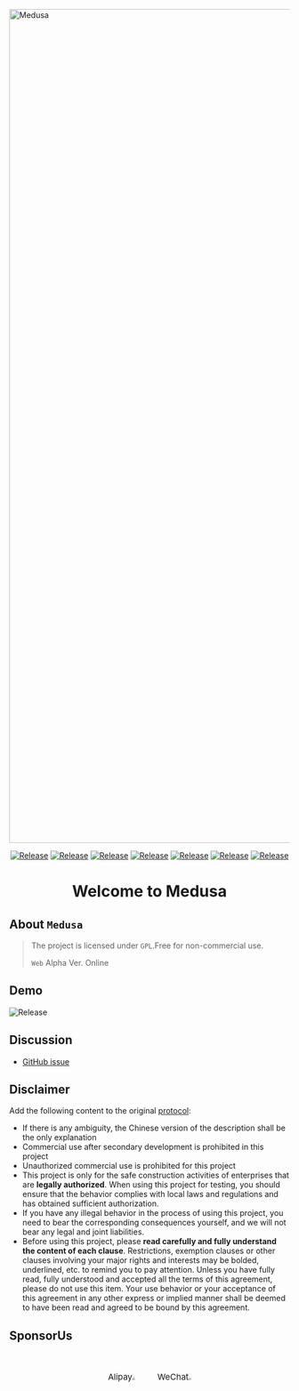 <img src="https://github.com/Ascotbe/Medusa/blob/master/Medusa.png?raw=true" width="1500" alt="Medusa" /> 

<p align="center">
    <a href="https://github.com/Ascotbe/Medusa"><img alt="Release" src="https://img.shields.io/badge/Ascotbe-Medusa-green"></a>
    <a href="https://github.com/Ascotbe/Medusa"><img alt="Release" src="https://img.shields.io/github/repo-size/Ascotbe/Medusa"></a>
    <a href="https://github.com/Ascotbe/Medusa"><img alt="Release" src="https://img.shields.io/badge/python-3.7+-blueviolet"></a>
    <a href="https://github.com/Ascotbe/Medusa"><img alt="Release" src="https://visitor-badge.glitch.me/badge?page_id=https://github.com/Ascotbe/Medusa/README.md"></a>
    <a href="https://github.com/Ascotbe/Medusa"><img alt="Release" src="https://img.shields.io/badge/Version-1.0-red"></a>
    <a href="https://github.com/Ascotbe/Medusa"><img alt="Release" src="https://img.shields.io/badge/LICENSE-GPL-ff69b4"></a>
	<a href="https://github.com/ascotbe/Medusa/stargazers"><img alt="Release" src="https://img.shields.io/github/stars/ascotbe/Medusa.svg"></a>
</p>

<h1 align="center" >Welcome to Medusa</h1>

## About `Medusa`

> The project is licensed under `GPL`.Free for non-commercial use.
>
> `Web` Alpha Ver. Online


## Demo

<img alt="Release" src="https://github.com/Ascotbe/Random-img/blob/master/Medusa/web_demo.gif?raw=true"  >


## Discussion


- [GitHub issue](https://github.com/Ascotbe/Medusa/issues)

## Disclaimer

Add the following content to the original [protocol](https://github.com/Ascotbe/Medusa/blob/master/LICENSE):

- If there is any ambiguity, the Chinese version of the description shall be the only explanation
- Commercial use after secondary development is prohibited in this project 
- Unauthorized commercial use is prohibited for this project
- This project is only for the safe construction activities of enterprises that are **legally authorized**. When using this project for testing, you should ensure that the behavior complies with local laws and regulations and has obtained sufficient authorization.
- If you have any illegal behavior in the process of using this project, you need to bear the corresponding consequences yourself, and we will not bear any legal and joint liabilities.
- Before using this project, please **read carefully and fully understand the content of each clause**. Restrictions, exemption clauses or other clauses involving your major rights and interests may be bolded, underlined, etc. to remind you to pay attention. Unless you have fully read, fully understood and accepted all the terms of this agreement, please do not use this item. Your use behavior or your acceptance of this agreement in any other express or implied manner shall be deemed to have been read and agreed to be bound by this agreement.

## SponsorUs

<div style="justify-content:center;display:flex"><p  align="center" style="font-size:15px;padding:20px;">Alipay<img style="zoom:33%;"  style="padding:20px;" src='https://github.com/Ascotbe/Medusa/blob/master/Vue/src/assets/Alipay.jpeg?raw=true'></p><p  align="center" style="font-size:15px;padding:20px;">WeChat<img style="zoom:27%;"  style="padding:20px;" src='https://github.com/Ascotbe/Medusa/blob/master/Vue/src/assets/WeChat.jpeg?raw=true'></p></div>